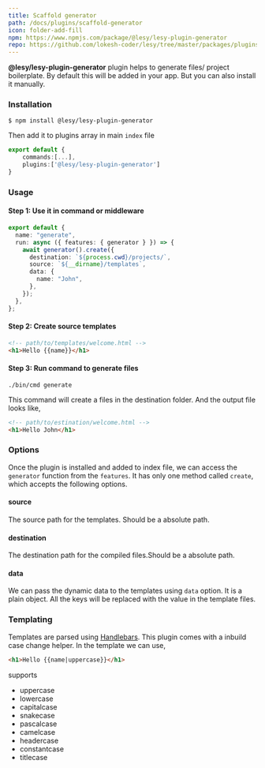 ```yaml
---
title: Scaffold generator
path: /docs/plugins/scaffold-generator
icon: folder-add-fill
npm: https://www.npmjs.com/package/@lesy/lesy-plugin-generator
repo: https://github.com/lokesh-coder/lesy/tree/master/packages/plugins/lesy-plugin-generator
---
```


**@lesy/lesy-plugin-generator** plugin helps to generate files/ project boilerplate. By default this will be added in your app. But you can also install it manually.

### Installation

```shell
$ npm install @lesy/lesy-plugin-generator
```

Then add it to plugins array in main `index` file

```typescript
export default {
    commands:[...],
    plugins:['@lesy/lesy-plugin-generator']
}
```

### Usage

#### Step 1: Use it in command or middleware

```typescript
export default {
  name: "generate",
  run: async ({ features: { generator } }) => {
    await generator().create({
      destination: `${process.cwd}/projects/`,
      source: `${__dirname}/templates`,
      data: {
        name: "John",
      },
    });
  },
};
```

#### Step 2: Create source templates

```html
<!-- path/to/templates/welcome.html -->
<h1>Hello {{name}}</h1>
```

#### Step 3: Run command to generate files

```shell
./bin/cmd generate
```

This command will create a files in the destination folder. And the output file looks like,

```html
<!-- path/to/estination/welcome.html -->
<h1>Hello John</h1>
```

### Options

Once the plugin is installed and added to index file, we can access the `generator` function from the `features`. It has only one method called `create`, which accepts the following options.

#### source

The source path for the templates. Should be a absolute path.

#### destination

The destination path for the compiled files.Should be a absolute path.

#### data

We can pass the dynamic data to the templates using `data` option. It is a plain object. All the keys will be replaced with the value in the template files.

### Templating

Templates are parsed using [Handlebars](https://handlebarsjs.com/guide/). This plugin comes with a inbuild case change helper. In the template we can use,

```html
<h1>Hello {{name|uppercase}}</h1>
```

supports

- uppercase
- lowercase
- capitalcase
- snakecase
- pascalcase
- camelcase
- headercase
- constantcase
- titlecase

